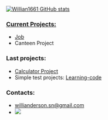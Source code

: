 
  <a href="https://github.com/Willian1661">
 
 ![Willian1661 GitHub stats](https://github-readme-stats.vercel.app/api?username=Willian1661&show_icons=true&theme=dracula&count_private=true)
  
### Current Projects:
- <a href="https://github.com/shield-wall/job">Job</a>
- Canteen Project

### Last projects:
- <a href="https://github.com/Willian1661/calculate_project">Calculator Project</a>
- Simple test projects: <a href="https://github.com/Willian1661/learning-code/tree/master">Learning-code</a>

### Contacts:
  
- willianderson.sn@gmail.com
- <a href="https://www.linkedin.com/in/williansn/" target="_blank"><img src="https://img.shields.io/badge/-LinkedIn-%230077B5?style=for-the-badge&logo=linkedin&logoColor=white" target="_blank"></a>
